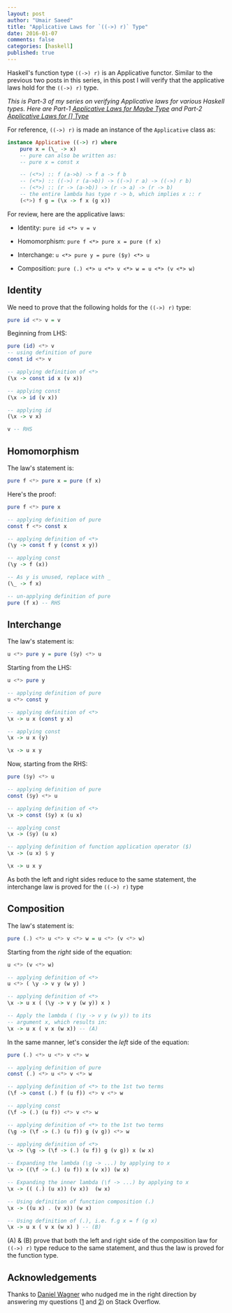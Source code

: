 ```yaml
---
layout: post
author: "Umair Saeed"
title: "Applicative Laws for `((->) r)` Type"
date: 2016-01-07
comments: false
categories: [haskell]
published: true
---
```


Haskell's function type `((->) r)` is an Applicative functor. Similar to the previous two posts in this series, in this post I will verify that the applicative laws hold for the `((->) r)` type.

<!--more-->

*This is Part-3 of my series on verifying Applicative laws for various Haskell types. Here are Part-1 [Applicative Laws for Maybe Type][0] and Part-2 [Applicative Laws for [] Type][1]*

For reference, `((->) r)` is made an instance of the `Applicative` class as:

```haskell
instance Applicative ((->) r) where
    pure x = (\_ -> x)
    -- pure can also be written as:
    -- pure x = const x

    -- (<*>) :: f (a->b) -> f a -> f b
    -- (<*>) :: ((->) r (a->b)) -> ((->) r a) -> ((->) r b)
    -- (<*>) :: (r -> (a->b)) -> (r -> a) -> (r -> b)
    -- the entire lambda has type r -> b, which implies x :: r
    (<*>) f g = (\x -> f x (g x))
```

For review, here are the applicative laws:

- Identity: `pure id <*> v = v`

- Homomorphism: `pure f <*> pure x = pure (f x)`

- Interchange: `u <*> pure y = pure ($y) <*> u`

- Composition: `pure (.) <*> u <*> v <*> w = u <*> (v <*> w)`

## Identity

We need to prove that the following holds for the `((->) r)` type:

```haskell
pure id <*> v = v
```

Beginning from LHS:

```haskell
pure (id) <*> v
-- using definition of pure
const id <*> v

-- applying definition of <*>
(\x -> const id x (v x))

-- applying const
(\x -> id (v x))

-- applying id
(\x -> v x)

v -- RHS
```


## Homomorphism

The law's statement is:

```haskell
pure f <*> pure x = pure (f x)
```

Here's the proof:

```haskell
pure f <*> pure x

-- applying definition of pure
const f <*> const x

-- applying definition of <*>
(\y -> const f y (const x y))

-- applying const
(\y -> f (x))

-- As y is unused, replace with _
(\_ -> f x)

-- un-applying definition of pure
pure (f x) -- RHS
```


## Interchange

The law's statement is:

```haskell
u <*> pure y = pure ($y) <*> u
```

Starting from the LHS:

```haskell
u <*> pure y

-- applying definition of pure
u <*> const y

-- applying definition of <*>
\x -> u x (const y x)

-- applying const
\x -> u x (y)

\x -> u x y
```

Now, starting from the RHS:

```haskell
pure ($y) <*> u

-- applying definition of pure
const ($y) <*> u

-- applying definition of <*>
\x -> const ($y) x (u x)

-- applying const
\x -> ($y) (u x)

-- applying definition of function application operator ($)
\x -> (u x) $ y

\x -> u x y
```

As both the left and right sides reduce to the same statement, the interchange law is proved for the `((->) r)` type


## Composition

The law's statement is:

```haskell
pure (.) <*> u <*> v <*> w = u <*> (v <*> w)
```

Starting from the *right* side of the equation:

```haskell
u <*> (v <*> w)

-- applying definition of <*>
u <*> ( \y -> v y (w y) )

-- applying definition of <*>
\x -> u x ( (\y -> v y (w y)) x )

-- Apply the lambda ( (\y -> v y (w y)) to its
-- argument x, which results in:
\x -> u x ( v x (w x)) -- (A)

```

In the same manner, let's consider the *left* side of the equation:

```haskell
pure (.) <*> u <*> v <*> w

-- applying definition of pure
const (.) <*> u <*> v <*> w

-- applying definition of <*> to the 1st two terms
(\f -> const (.) f (u f)) <*> v <*> w

-- applying const
(\f -> (.) (u f)) <*> v <*> w

-- applying definition of <*> to the 1st two terms
(\g -> (\f -> (.) (u f)) g (v g)) <*> w

-- applying definition of <*>
\x -> (\g -> (\f -> (.) (u f)) g (v g)) x (w x)

-- Expanding the lambda (\g -> ...) by applying to x
\x -> ((\f -> (.) (u f)) x (v x)) (w x)

-- Expanding the inner lambda (\f -> ...) by applying to x
\x -> (( (.) (u x)) (v x))  (w x)

-- Using definition of function composition (.)
\x -> ((u x) . (v x)) (w x)

-- Using definition of (.), i.e. f.g x = f (g x)
\x -> u x ( v x (w x) ) -- (B)

```

(A) & (B) prove that both the left and right side of the composition law for `((->) r)` type reduce to the same statement, and thus the law is proved for the function type.


## Acknowledgements

Thanks to [Daniel Wagner][2] who nudged me in the right direction by answering my questions ([1][3] and [2][4]) on Stack Overflow.


[0]: http://umairsaeed.com/blog/2016/01/05/applicative-laws-for-maybe-type/ "Applicative Laws for Maybe Type"

[1]: http://umairsaeed.com/blog/2016/01/06/applicative-laws-for-list-type/ "Applicative Laws for List Type"

[2]: http://stackoverflow.com/users/791604/daniel-wagner "Stack Overflow User - Daniel Wagner"

[3]: http://stackoverflow.com/questions/33829415/applicative-laws-for-the-r-type "Applicative Laws for the ((->) r) type"

[4]: http://stackoverflow.com/questions/34538754/proving-composition-applicative-law-for-r-type "Proving Composition Applicative law for ((->) r) type"

